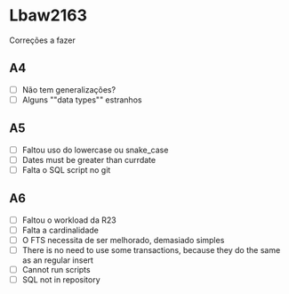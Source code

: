 # Lbaw2163

Correções a fazer
## A4
- [ ] Não tem generalizações?
- [ ] Alguns ""data types"" estranhos

## A5
- [ ] Faltou uso do lowercase ou snake_case
- [ ] Dates must be greater than currdate
- [ ] Falta o SQL script no git

## A6
- [ ] Faltou o workload da R23
- [ ] Falta a cardinalidade
- [ ] O FTS necessita de ser melhorado, demasiado simples
- [ ] There is no need to use some transactions, because they do the same as an regular insert
- [ ] Cannot run scripts
- [ ] SQL not in repository
